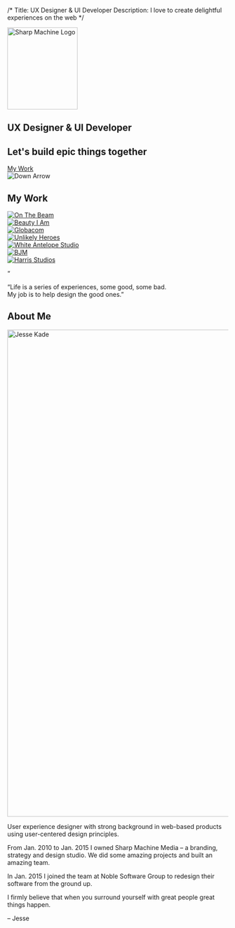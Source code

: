 /*
Title: UX Designer &amp; UI Developer
Description: I love to create delightful experiences on the web
*/

<!-- jumbotron -->
<section class="jumbotron text-center">
	<img src="themes/smm/img/logo_no_name.svg" class="logo" alt="Sharp Machine Logo" width="160px" height="187px">
	<h1 class="title">UX Designer <span class="ampersand">&amp;</span> UI Developer</h1>
	<h2 class="hidden-xs">Let's build epic things together</h2>
	<div class="jumbo-call">
		<a href="#work" class="btn btn-cream btn-lg" role="button">My Work</a>
	</div>
	<div class="down-arrow"><img src="themes/smm/img/down-arrow.svg" alt="Down Arrow"></div>
</section>

<!-- My Work -->
<div id="work" class="anchor"></div>
<section id="work">
	<div class="container">
		<h2 class="headline text-center">My Work</h2>
		<div class="row">
			<div class="col-sm-6 col-md-3 work-piece">
				<a href="work/on-the-beam">
					<img src="themes/smm/img/project-assets/otb/otb-sm.jpg" class="img-responsive" alt="On The Beam">
				</a>
			</div>
			<div class="col-sm-6 col-md-3 work-piece">
				<a href="work/beauty-i-am">
					<img src="themes/smm/img/project-assets/bia/bia-sm.jpg" class="img-responsive" alt="Beauty I Am">
				</a>
			</div>
			<div class="col-sm-6 col-md-3 work-piece">
				<a href="work/globacom">
					<img src="themes/smm/img/project-assets/globacom/globacom-sm.jpg" class="img-responsive" alt="Globacom">
				</a>
			</div>
			<div class="col-sm-6 col-md-3 work-piece">
				<a href="work/unlikely-heroes">
					<img src="themes/smm/img/project-assets/uh/uh-sm.jpg" class="img-responsive" alt="Unlikely Heroes">
				</a>
			</div>
			<div class="col-sm-6 col-md-3 work-piece">
				<a href="work/white-antelope">
					<img src="themes/smm/img/project-assets/was/was-sm.jpg" class="img-responsive" alt="White Antelope Studio">
				</a>
			</div>
			<div class="col-sm-6 col-md-3 work-piece">
				<a href="work/bjm">
					<img src="themes/smm/img/project-assets/bjm/bjm-sm.jpg" class="img-responsive" alt="BJM">
				</a>
			</div>
			<div class="col-sm-6 col-md-3 work-piece hidden">
				<a href="work/harris-studios">
					<img src="themes/smm/img/project-assets/harris-studios/harris-sm.jpg" class="img-responsive" alt="Harris Studios">
				</a>
			</div>
		</div>
	</div>
</section>

<!-- Belief #1 -->
<div class="well well-lg">
	<div class="diamond">
		<div class="diamond-border">
			<p>&#8220;</p>
		</div>
	</div>
	<div class="container">
		<p class="lead">&#8220;Life is a series of experiences, some good, some bad. <br>My job is to help design the good ones.&#8221;</p>
		<div class="accent"></div>
	</div>
</div>

<!-- About Me -->
<div id="about-me" class="anchor"></div>
<section id="me">
	<div class="container">
		<h2 class="headline text-center">About Me</h2>
		<div class="row">
			<div class="col-md-4 col-md-offset-1">
				<img src="themes/smm/img/jesse.jpg" class="img-responsive" alt="Jesse Kade" width="1110" height="1110">
			</div>
			<div class="col-sm-6">
				<p>User experience designer with strong background in web-based products using user-centered design principles.</p>
				<p>From Jan. 2010 to Jan. 2015 I owned Sharp Machine Media – a branding, strategy and design studio. We did some amazing projects and built an amazing team.</p>
				<p>In Jan. 2015 I joined the team at Noble Software Group to redesign their software from the ground up.</p>
				<p>I firmly believe that when you surround yourself with great people great things happen.</p>
				<p>– Jesse</p>
			</div>
		</div>
	</div>
</section>
